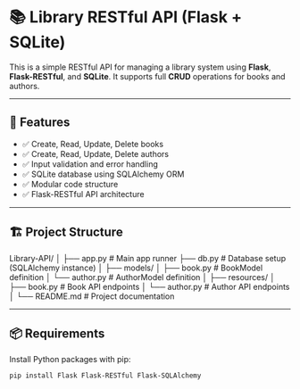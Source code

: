 # 📚 Library RESTful API (Flask + SQLite)

This is a simple RESTful API for managing a library system using **Flask**, **Flask-RESTful**, and **SQLite**. It supports full **CRUD** operations for books and authors.

---

## 🚀 Features

- ✅ Create, Read, Update, Delete books
- ✅ Create, Read, Update, Delete authors
- ✅ Input validation and error handling
- ✅ SQLite database using SQLAlchemy ORM
- ✅ Modular code structure
- ✅ Flask-RESTful API architecture

---

## 🏗️ Project Structure

Library-API/
│
├── app.py # Main app runner
├── db.py # Database setup (SQLAlchemy instance)
│
├── models/
│ ├── book.py # BookModel definition
│ └── author.py # AuthorModel definition
│
├── resources/
│ ├── book.py # Book API endpoints
│ └── author.py # Author API endpoints
│
└── README.md # Project documentation


---

## 📦 Requirements

Install Python packages with pip:

```bash
pip install Flask Flask-RESTful Flask-SQLAlchemy

